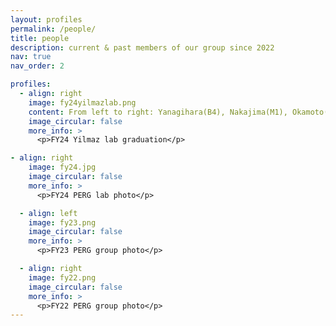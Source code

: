 ```yaml
---
layout: profiles
permalink: /people/
title: people
description: current & past members of our group since 2022
nav: true
nav_order: 2

profiles:
  - align: right
    image: fy24yilmazlab.png
    content: From left to right: Yanagihara(B4), Nakajima(M1), Okamoto(B4), Omi(B4)
    image_circular: false
    more_info: >
      <p>FY24 Yilmaz lab graduation</p>

- align: right
    image: fy24.jpg
    image_circular: false
    more_info: >
      <p>FY24 PERG lab photo</p>

  - align: left
    image: fy23.png
    image_circular: false
    more_info: >
      <p>FY23 PERG group photo</p>

  - align: right
    image: fy22.png
    image_circular: false
    more_info: >
      <p>FY22 PERG group photo</p>
---
```

